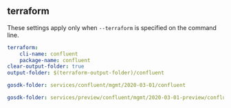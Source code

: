 
## terraform

These settings apply only when `--terraform` is specified on the command line.

``` yaml $(terraform)
terraform:
    cli-name: confluent
    package-name: confluent
clear-output-folder: true
output-folder: $(terraform-output-folder)/confluent
```

``` yaml $(tag) == 'package-2020-03-01' && $(terraform)
gosdk-folder: services/confluent/mgmt/2020-03-01/confluent
```

``` yaml $(tag) == 'package-2020-03-01-preview' && $(terraform)
gosdk-folder: services/preview/confluent/mgmt/2020-03-01-preview/confluent
```
